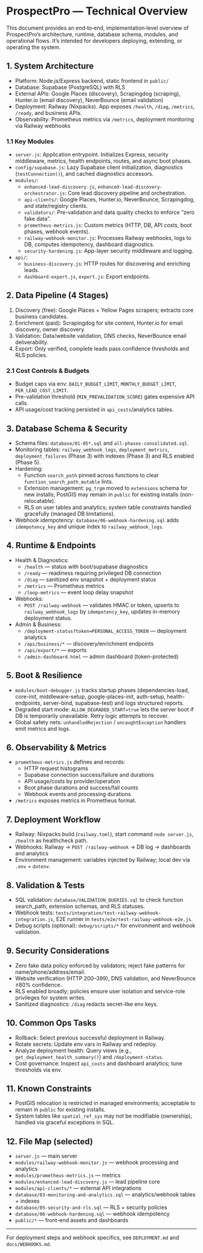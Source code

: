 # ProspectPro — Technical Overview

This document provides an end‑to‑end, implementation‑level overview of ProspectPro’s architecture, runtime, database schema, modules, and operational flows. It’s intended for developers deploying, extending, or operating the system.

## 1. System Architecture

- Platform: Node.js/Express backend, static frontend in `public/`
- Database: Supabase (PostgreSQL) with RLS
- External APIs: Google Places (discovery), Scrapingdog (scraping), Hunter.io (email discovery), NeverBounce (email validation)
- Deployment: Railway (Nixpacks). App exposes `/health`, `/diag`, `/metrics`, `/ready`, and business APIs.
- Observability: Prometheus metrics via `/metrics`, deployment monitoring via Railway webhooks

### 1.1 Key Modules

- `server.js`: Application entrypoint. Initializes Express, security middleware, metrics, health endpoints, routes, and async boot phases.
- `config/supabase.js`: Lazy Supabase client initialization, diagnostics (`testConnection()`), and cached diagnostics accessors.
- `modules/`:
  - `enhanced-lead-discovery.js`, `enhanced-lead-discovery-orchestrator.js`: Core lead discovery pipeline and orchestration.
  - `api-clients/`: Google Places, Hunter.io, NeverBounce, Scrapingdog, and state/registry clients.
  - `validators/`: Pre-validation and data quality checks to enforce “zero fake data”.
  - `prometheus-metrics.js`: Custom metrics (HTTP, DB, API costs, boot phases, webhook events).
  - `railway-webhook-monitor.js`: Processes Railway webhooks, logs to DB, computes idempotency, dashboard diagnostics.
  - `security-hardening.js`: App-layer security middleware and logging.
- `api/`:
  - `business-discovery.js`: HTTP routes for discovering and enriching leads.
  - `dashboard-export.js`, `export.js`: Export endpoints.

## 2. Data Pipeline (4 Stages)

1. Discovery (free): Google Places + Yellow Pages scrapers; extracts core business candidates.
2. Enrichment (paid): Scrapingdog for site content, Hunter.io for email discovery, owner discovery.
3. Validation: Data/website validation, DNS checks, NeverBounce email deliverability.
4. Export: Only verified, complete leads pass confidence thresholds and RLS policies.

### 2.1 Cost Controls & Budgets

- Budget caps via env: `DAILY_BUDGET_LIMIT`, `MONTHLY_BUDGET_LIMIT`, `PER_LEAD_COST_LIMIT`.
- Pre-validation threshold (`MIN_PREVALIDATION_SCORE`) gates expensive API calls.
- API usage/cost tracking persisted in `api_costs`/analytics tables.

## 3. Database Schema & Security

- Schema files: `database/01-05*.sql` and `all-phases-consolidated.sql`.
- Monitoring tables: `railway_webhook_logs`, `deployment_metrics`, `deployment_failures` (Phase 3) with indexes (Phase 3) and RLS enabled (Phase 5).
- Hardening:
  - Function `search_path` pinned across functions to clear `function_search_path_mutable` lints.
  - Extension management: `pg_trgm` moved to `extensions` schema for new installs; PostGIS may remain in `public` for existing installs (non-relocatable).
  - RLS on user tables and analytics; system table constraints handled gracefully (managed DB limitations).
- Webhook idempotency: `database/06-webhook-hardening.sql` adds `idempotency_key` and unique index to `railway_webhook_logs`.

## 4. Runtime & Endpoints

- Health & Diagnostics:
  - `/health` — status with boot/supabase diagnostics
  - `/ready` — readiness requiring privileged DB connection
  - `/diag` — sanitized env snapshot + deployment status
  - `/metrics` — Prometheus metrics
  - `/loop-metrics` — event loop delay snapshot
- Webhooks:
  - `POST /railway-webhook` — validates HMAC or token, upserts to `railway_webhook_logs` by `idempotency_key`, updates in-memory deployment status.
- Admin & Business:
  - `/deployment-status?token=PERSONAL_ACCESS_TOKEN` — deployment analytics
  - `/api/business/*` — discovery/enrichment endpoints
  - `/api/export/*` — exports
  - `/admin-dashboard.html` — admin dashboard (token-protected)

## 5. Boot & Resilience

- `modules/boot-debugger.js` tracks startup phases (dependencies-load, core-init, middleware-setup, google-places-init, auth-setup, health-endpoints, server-bind, supabase-test) and logs structured reports.
- Degraded start mode: `ALLOW_DEGRADED_START=true` lets the server boot if DB is temporarily unavailable. Retry logic attempts to recover.
- Global safety nets: `unhandledRejection` / `uncaughtException` handlers emit metrics and logs.

## 6. Observability & Metrics

- `prometheus-metrics.js` defines and records:
  - HTTP request histograms
  - Supabase connection success/failure and durations
  - API usage/costs by provider/operation
  - Boot phase durations and success/fail counts
  - Webhook events and processing durations
- `/metrics` exposes metrics in Prometheus format.

## 7. Deployment Workflow

- Railway: Nixpacks build (`railway.toml`), start command `node server.js`, `/health` as healthcheck path.
- Webhooks: Railway → `POST /railway-webhook` → DB log → dashboards and analytics
- Environment management: variables injected by Railway; local dev via `.env` + `dotenv`.

## 8. Validation & Tests

- SQL validation: `database/VALIDATION_QUERIES.sql` to check function search_path, extension schemas, and RLS statuses.
- Webhook tests: `tests/integration/test-railway-webhook-integration.js`, E2E runner in `tests/e2e/test-railway-webhook-e2e.js`.
- Debug scripts (optional): `debug/scripts/*` for environment and webhook validation.

## 9. Security Considerations

- Zero fake data policy enforced by validators; reject fake patterns for name/phone/address/email.
- Website verification (HTTP 200–399), DNS validation, and NeverBounce ≥80% confidence.
- RLS enabled broadly; policies ensure user isolation and service-role privileges for system writes.
- Sanitized diagnostics: `/diag` redacts secret-like env keys.

## 10. Common Ops Tasks

- Rollback: Select previous successful deployment in Railway.
- Rotate secrets: Update env vars in Railway and redeploy.
- Analyze deployment health: Query views (e.g., `get_deployment_health_summary()`) and `/deployment-status`.
- Cost governance: Inspect `api_costs` and dashboard analytics; tune thresholds via env.

## 11. Known Constraints

- PostGIS relocation is restricted in managed environments; acceptable to remain in `public` for existing installs.
- System tables like `spatial_ref_sys` may not be modifiable (ownership), handled via graceful exceptions in SQL.

## 12. File Map (selected)

- `server.js` — main server
- `modules/railway-webhook-monitor.js` — webhook processing and analytics
- `modules/prometheus-metrics.js` — metrics
- `modules/enhanced-lead-discovery.js` — lead pipeline core
- `modules/api-clients/*` — external API integrations
- `database/03-monitoring-and-analytics.sql` — analytics/webhook tables + indexes
- `database/05-security-and-rls.sql` — RLS + security policies
- `database/06-webhook-hardening.sql` — webhook idempotency
- `public/*` — front-end assets and dashboards

---

For deployment steps and webhook specifics, see `DEPLOYMENT.md` and `docs/WEBHOOKS.md`.
